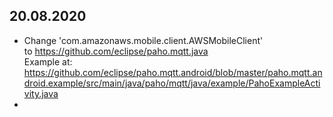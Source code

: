 ## 20.08.2020
- Change 'com.amazonaws.mobile.client.AWSMobileClient'  
  to https://github.com/eclipse/paho.mqtt.java  
  Example at:
  https://github.com/eclipse/paho.mqtt.android/blob/master/paho.mqtt.android.example/src/main/java/paho/mqtt/java/example/PahoExampleActivity.java
- 

